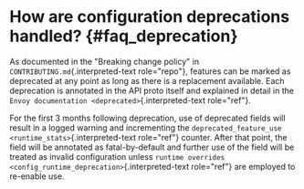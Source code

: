 How are configuration deprecations handled? {#faq_deprecation}
===========================================

As documented in the \"Breaking change policy\" in
`CONTRIBUTING.md`{.interpreted-text role="repo"}, features can be marked
as deprecated at any point as long as there is a replacement available.
Each deprecation is annotated in the API proto itself and explained in
detail in the `Envoy documentation <deprecated>`{.interpreted-text
role="ref"}.

For the first 3 months following deprecation, use of deprecated fields
will result in a logged warning and incrementing the
`deprecated_feature_use <runtime_stats>`{.interpreted-text role="ref"}
counter. After that point, the field will be annotated as
fatal-by-default and further use of the field will be treated as invalid
configuration unless
`runtime overrides <config_runtime_deprecation>`{.interpreted-text
role="ref"} are employed to re-enable use.
